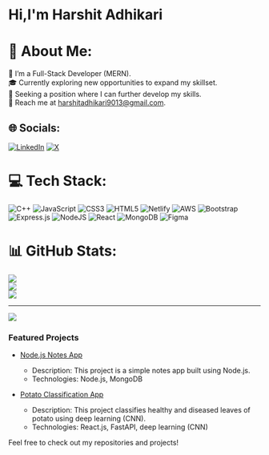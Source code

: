 # Hi,I'm Harshit Adhikari

# 💫 About Me:
🔭 I’m a Full-Stack Developer (MERN).<br>🎓 Currently exploring new opportunities to expand my skillset.<br>💼 Seeking a position where I can further develop my skills.<br>📧 Reach me at harshitadhikari9013@gmail.com.<br>


## 🌐 Socials:
[![LinkedIn](https://img.shields.io/badge/LinkedIn-%230077B5.svg?logo=linkedin&logoColor=white)](https://linkedin.com/in/https://www.linkedin.com/in/harshit-adhikari-11h22p) [![X](https://img.shields.io/badge/X-black.svg?logo=X&logoColor=white)](https://x.com/@HarshitP2211) 

# 💻 Tech Stack:
![C++](https://img.shields.io/badge/c++-%2300599C.svg?style=for-the-badge&logo=c%2B%2B&logoColor=white) ![JavaScript](https://img.shields.io/badge/javascript-%23323330.svg?style=for-the-badge&logo=javascript&logoColor=%23F7DF1E) ![CSS3](https://img.shields.io/badge/css3-%231572B6.svg?style=for-the-badge&logo=css3&logoColor=white) ![HTML5](https://img.shields.io/badge/html5-%23E34F26.svg?style=for-the-badge&logo=html5&logoColor=white) ![Netlify](https://img.shields.io/badge/netlify-%23000000.svg?style=for-the-badge&logo=netlify&logoColor=#00C7B7) ![AWS](https://img.shields.io/badge/AWS-%23FF9900.svg?style=for-the-badge&logo=amazon-aws&logoColor=white) ![Bootstrap](https://img.shields.io/badge/bootstrap-%238511FA.svg?style=for-the-badge&logo=bootstrap&logoColor=white) ![Express.js](https://img.shields.io/badge/express.js-%23404d59.svg?style=for-the-badge&logo=express&logoColor=%2361DAFB) ![NodeJS](https://img.shields.io/badge/node.js-6DA55F?style=for-the-badge&logo=node.js&logoColor=white) ![React](https://img.shields.io/badge/react-%2320232a.svg?style=for-the-badge&logo=react&logoColor=%2361DAFB) ![MongoDB](https://img.shields.io/badge/MongoDB-%234ea94b.svg?style=for-the-badge&logo=mongodb&logoColor=white) ![Figma](https://img.shields.io/badge/figma-%23F24E1E.svg?style=for-the-badge&logo=figma&logoColor=white)
# 📊 GitHub Stats:
![](https://github-readme-stats.vercel.app/api?username=harshitadhikari-1122&theme=dracula&hide_border=false&include_all_commits=false&count_private=true)<br/>
![](https://github-readme-streak-stats.herokuapp.com/?user=harshitadhikari-1122&theme=dracula&hide_border=false)<br/>
![](https://github-readme-stats.vercel.app/api/top-langs/?username=harshitadhikari-1122&theme=dracula&hide_border=false&include_all_commits=false&count_private=true&layout=compact)

---
[![](https://visitcount.itsvg.in/api?id=harshitadhikari-1122&icon=0&color=0)](https://visitcount.itsvg.in)


### Featured Projects

- [Node.js Notes App](https://github.com/harshitadhikari-1122/node.js-notes-app)
  - Description: This project is a simple notes app built using Node.js.
  - Technologies: Node.js, MongoDB

- [Potato Classification App](https://github.com/harshitadhikari-1122/Potato_Classification-app)
  - Description: This project classifies healthy and diseased leaves of potato using deep learning (CNN).
  - Technologies: React.js, FastAPI, deep learning (CNN)



Feel free to check out my repositories and projects!
